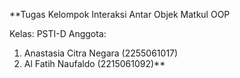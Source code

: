 **Tugas Kelompok Interaksi Antar Objek Matkul OOP

Kelas: PSTI-D
Anggota:
1. Anastasia Citra Negara (2255061017)
2. Al Fatih Naufaldo (2215061092)**
